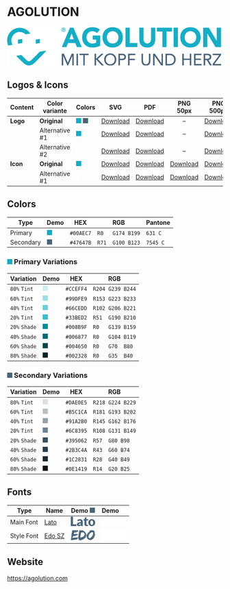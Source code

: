 # AGOLUTION

![AGOLUTION Logo](agolution-logo-original-500px.png)

## Logos & Icons

| Content  | Color variante | Colors                  | SVG                         | PDF                         |           PNG 50px            | PNG 500px                      | PNG 1000px                      |
| -------- | -------------- | ----------------------- | --------------------------- | --------------------------- | :---------------------------: | ------------------------------ | ------------------------------- |
| **Logo** | **Original**   | ![Primary] ![Secondary] | [Download][LogoOriginalSVG] | [Download][LogoOriginalPDF] |               –               | [Download][LogoOriginalPNG500] | [Download][LogoOriginalPNG1000] |
|          | Alternative #1 | ![Primary] ![White]     | [Download][LogoAlt1SVG]     | [Download][LogoAlt1PDF]     |               –               | [Download][LogoAlt1PNG500]     | [Download][LogoAlt1PNG1000]     |
|          | Alternative #2 | ![White]                | [Download][LogoAlt2SVG]     | [Download][LogoAlt2PDF]     |               –               | [Download][LogoAlt2PNG500]     | [Download][LogoAlt2PNG1000]     |
| **Icon** | **Original**   | ![Primary]              | [Download][IconOriginalSVG] | [Download][IconOriginalPDF] | [Download][IconOriginalPNG50] | [Download][IconOriginalPNG500] | [Download][IconOriginalPNG1000] |
|          | Alternative #1 | ![White]                | [Download][IconAlt1SVG]     | [Download][IconAlt1PDF]     |   [Download][IconAlt1PNG50]   | [Download][IconAlt1PNG500]     | [Download][IconAlt1PNG1000]     |

## Colors

| Type      | Demo         | HEX       | RGB              | Pantone  |
| --------- | ------------ | --------- | ---------------- | -------- |
| Primary   | ![Primary]   | `#00AEC7` | `R0   G174 B199` | `631 C`  |
| Secondary | ![Secondary] | `#47647B` | `R71  G100 B123` | `7545 C` |

### ![Primary] Primary Variations
| Variation     | Demo           | HEX       | RGB              |
| ------------- | -------------- | --------- | ---------------- |
| `80%` `Tint`  | ![Primary-t80] | `#CCEFF4` | `R204 G239 B244` |
| `60%` `Tint`  | ![Primary-t60] | `#99DFE9` | `R153 G223 B233` |
| `40%` `Tint`  | ![Primary-t40] | `#66CEDD` | `R102 G206 B221` |
| `20%` `Tint`  | ![Primary-t20] | `#33BED2` | `R51  G190 B210` |
| `20%` `Shade` | ![Primary-s20] | `#008B9F` | `R0   G139 B159` |
| `40%` `Shade` | ![Primary-s40] | `#006877` | `R0   G104 B119` |
| `60%` `Shade` | ![Primary-s60] | `#004650` | `R0   G70  B80`  |
| `80%` `Shade` | ![Primary-s80] | `#002328` | `R0   G35  B40`  |

### ![Secondary] Secondary Variations
| Variation     | Demo             | HEX       | RGB              |
| ------------- | ---------------- | --------- | ---------------- |
| `80%` `Tint`  | ![Secondary-t80] | `#DAE0E5` | `R218 G224 B229` |
| `60%` `Tint`  | ![Secondary-t60] | `#B5C1CA` | `R181 G193 B202` |
| `40%` `Tint`  | ![Secondary-t40] | `#91A2B0` | `R145 G162 B176` |
| `20%` `Tint`  | ![Secondary-t20] | `#6C8395` | `R108 G131 B149` |
| `20%` `Shade` | ![Secondary-s20] | `#395062` | `R57  G80 B98`   |
| `40%` `Shade` | ![Secondary-s40] | `#2B3C4A` | `R43  G60 B74`   |
| `60%` `Shade` | ![Secondary-s60] | `#1C2831` | `R28  G40 B49`   |
| `80%` `Shade` | ![Secondary-s80] | `#0E1419` | `R14  G20 B25`   |

## Fonts
| Type       | Name     | Demo ![Secondary] | Demo ![White] |
| ---------- | -------- | ----------------- | ------------- |
| Main Font  | [Lato]   | ![Lato-Secondary] | ![Lato-White] |
| Style Font | [Edo SZ] | ![Edo-Secondary]  | ![Edo-White]  |

[Primary]: ../helpful-media/00AEC7.png
[Secondary]: ../helpful-media/47647B.png
[Primary-light]: ../helpful-media/A4D8E3.png
[White]: ../helpful-media/FFFFFF.png

[Primary-t20]: ../helpful-media/33BED2.png
[Primary-t40]: ../helpful-media/66CEDD.png
[Primary-t60]: ../helpful-media/99DFE9.png
[Primary-t80]: ../helpful-media/CCEFF4.png

[Primary-s20]: ../helpful-media/008B9F.png
[Primary-s40]: ../helpful-media/006877.png
[Primary-s60]: ../helpful-media/004650.png
[Primary-s80]: ../helpful-media/002328.png

[Secondary-t20]: ../helpful-media/6C8395.png
[Secondary-t40]: ../helpful-media/91A2B0.png
[Secondary-t60]: ../helpful-media/B5C1CA.png
[Secondary-t80]: ../helpful-media/DAE0E5.png

[Secondary-s20]: ../helpful-media/395062.png
[Secondary-s40]: ../helpful-media/2B3C4A.png
[Secondary-s60]: ../helpful-media/1C2831.png
[Secondary-s80]: ../helpful-media/0E1419.png

[LogoOriginalSVG]: agolution-logo-original.svg
[LogoOriginalPDF]: agolution-logo-original.pdf
[LogoOriginalPNG500]: agolution-logo-original-500px.png
[LogoOriginalPNG1000]: agolution-logo-original-1000px.png
[LogoAlt1SVG]: agolution-logo-alt1.svg
[LogoAlt1PDF]: agolution-logo-alt1.pdf
[LogoAlt1PNG500]: agolution-logo-alt1-500px.png
[LogoAlt1PNG1000]: agolution-logo-alt1-1000px.png
[LogoAlt2SVG]: agolution-logo-alt2.svg
[LogoAlt2PDF]: agolution-logo-alt2.pdf
[LogoAlt2PNG500]: agolution-logo-alt2-500px.png
[LogoAlt2PNG1000]: agolution-logo-alt2-1000px.png

[IconOriginalSVG]: agolution-icon-original.svg
[IconOriginalPDF]: agolution-icon-original.pdf
[IconOriginalPNG50]: agolution-icon-original-50px.png
[IconOriginalPNG500]: agolution-icon-original-500px.png
[IconOriginalPNG1000]: agolution-icon-original-1000px.png
[IconAlt1SVG]: agolution-icon-alt1.svg
[IconAlt1PDF]: agolution-icon-alt1.pdf
[IconAlt1PNG50]: agolution-icon-alt1-50px.png
[IconAlt1PNG500]: agolution-icon-alt1-500px.png
[IconAlt1PNG1000]: agolution-icon-alt1-1000px.png

[Lato]: lato.zip
[Edo SZ]: edo-sz.zip

[Lato-White]: ../helpful-media/lato-w.png
[Lato-Secondary]: ../helpful-media/lato-s.png
[Edo-White]: ../helpful-media/edo-w.png
[Edo-Secondary]: ../helpful-media/edo-s.png

## Website

<https://agolution.com>
